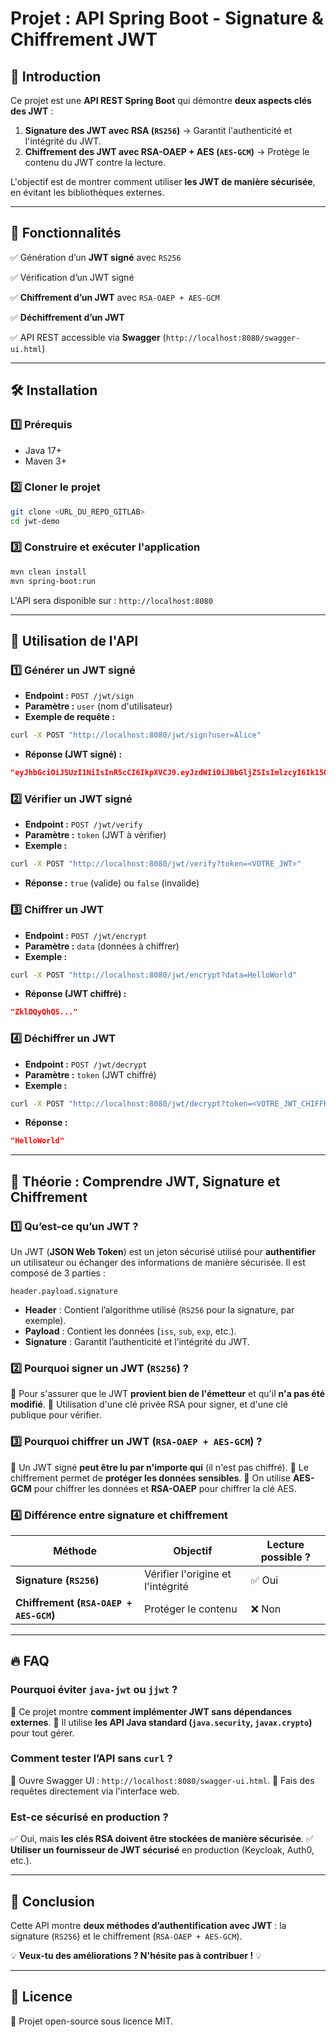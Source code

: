 # Projet : API Spring Boot - Signature & Chiffrement JWT

## 📌 Introduction
Ce projet est une **API REST Spring Boot** qui démontre **deux aspects clés des JWT** :
1. **Signature des JWT avec RSA (`RS256`)** → Garantit l'authenticité et l'intégrité du JWT.
2. **Chiffrement des JWT avec RSA-OAEP + AES (`AES-GCM`)** → Protège le contenu du JWT contre la lecture.

L'objectif est de montrer comment utiliser **les JWT de manière sécurisée**, en évitant les bibliothèques externes.

---

## 🚀 Fonctionnalités
✅ Génération d’un **JWT signé** avec `RS256`

✅ Vérification d’un JWT signé

✅ **Chiffrement d’un JWT** avec `RSA-OAEP + AES-GCM`

✅ **Déchiffrement d’un JWT**

✅ API REST accessible via **Swagger** (`http://localhost:8080/swagger-ui.html`)

---

## 🛠️ Installation

### **1️⃣ Prérequis**
- Java 17+
- Maven 3+

### **2️⃣ Cloner le projet**
```sh
git clone <URL_DU_REPO_GITLAB>
cd jwt-demo
```

### **3️⃣ Construire et exécuter l'application**
```sh
mvn clean install
mvn spring-boot:run
```

L'API sera disponible sur : `http://localhost:8080`

---

## 📌 Utilisation de l'API

### **1️⃣ Générer un JWT signé**
- **Endpoint :** `POST /jwt/sign`
- **Paramètre :** `user` (nom d'utilisateur)
- **Exemple de requête :**
```sh
curl -X POST "http://localhost:8080/jwt/sign?user=Alice"
```
- **Réponse (JWT signé) :**
```json
"eyJhbGciOiJSUzI1NiIsInR5cCI6IkpXVCJ9.eyJzdWIiOiJBbGljZSIsImlzcyI6Ik15QXBwIiw...
```

### **2️⃣ Vérifier un JWT signé**
- **Endpoint :** `POST /jwt/verify`
- **Paramètre :** `token` (JWT à vérifier)
- **Exemple :**
```sh
curl -X POST "http://localhost:8080/jwt/verify?token=<VOTRE_JWT>"
```
- **Réponse :** `true` (valide) ou `false` (invalide)

### **3️⃣ Chiffrer un JWT**
- **Endpoint :** `POST /jwt/encrypt`
- **Paramètre :** `data` (données à chiffrer)
- **Exemple :**
```sh
curl -X POST "http://localhost:8080/jwt/encrypt?data=HelloWorld"
```
- **Réponse (JWT chiffré) :**
```json
"ZklDQyQhQS..."
```

### **4️⃣ Déchiffrer un JWT**
- **Endpoint :** `POST /jwt/decrypt`
- **Paramètre :** `token` (JWT chiffré)
- **Exemple :**
```sh
curl -X POST "http://localhost:8080/jwt/decrypt?token=<VOTRE_JWT_CHIFFRE>"
```
- **Réponse :**
```json
"HelloWorld"
```

---

## 📖 Théorie : Comprendre JWT, Signature et Chiffrement

### **1️⃣ Qu’est-ce qu’un JWT ?**
Un JWT (**JSON Web Token**) est un jeton sécurisé utilisé pour **authentifier** un utilisateur ou échanger des informations de manière sécurisée. Il est composé de 3 parties :

```
header.payload.signature
```
- **Header** : Contient l’algorithme utilisé (`RS256` pour la signature, par exemple).
- **Payload** : Contient les données (`iss`, `sub`, `exp`, etc.).
- **Signature** : Garantit l’authenticité et l’intégrité du JWT.

### **2️⃣ Pourquoi signer un JWT (`RS256`) ?**
🔹 Pour s'assurer que le JWT **provient bien de l'émetteur** et qu'il **n'a pas été modifié**.
🔹 Utilisation d'une clé privée RSA pour signer, et d'une clé publique pour vérifier.

### **3️⃣ Pourquoi chiffrer un JWT (`RSA-OAEP + AES-GCM`) ?**
🔹 Un JWT signé **peut être lu par n'importe qui** (il n'est pas chiffré).
🔹 Le chiffrement permet de **protéger les données sensibles**.
🔹 On utilise **AES-GCM** pour chiffrer les données et **RSA-OAEP** pour chiffrer la clé AES.

### **4️⃣ Différence entre signature et chiffrement**
| **Méthode** | **Objectif** | **Lecture possible ?** |
|------------|-------------|------------------|
| **Signature (`RS256`)** | Vérifier l'origine et l'intégrité | ✅ Oui |
| **Chiffrement (`RSA-OAEP + AES-GCM`)** | Protéger le contenu | ❌ Non |

---

## 🔥 FAQ

### **Pourquoi éviter `java-jwt` ou `jjwt` ?**
📌 Ce projet montre **comment implémenter JWT sans dépendances externes**.
📌 Il utilise **les API Java standard (`java.security`, `javax.crypto`)** pour tout gérer.

### **Comment tester l’API sans `curl` ?**
📌 Ouvre Swagger UI : `http://localhost:8080/swagger-ui.html`.
📌 Fais des requêtes directement via l'interface web.

### **Est-ce sécurisé en production ?**
✅ Oui, mais **les clés RSA doivent être stockées de manière sécurisée**.
✅ **Utiliser un fournisseur de JWT sécurisé** en production (Keycloak, Auth0, etc.).

---

## 🚀 Conclusion
Cette API montre **deux méthodes d’authentification avec JWT** : la signature (`RS256`) et le chiffrement (`RSA-OAEP + AES-GCM`).

💡 **Veux-tu des améliorations ? N'hésite pas à contribuer !** 💡

---

## 📜 Licence
📌 Projet open-source sous licence MIT.

